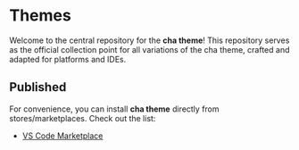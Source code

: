# Themes

Welcome to the central repository for the **cha theme**! This repository serves as the official collection point for all variations of the cha theme, crafted and adapted for platforms and IDEs.

## Published

For convenience, you can install **cha theme** directly from stores/marketplaces. Check out the list:

- [VS Code Marketplace](https://marketplace.visualstudio.com/items?itemName=cha-theme.cha-theme)